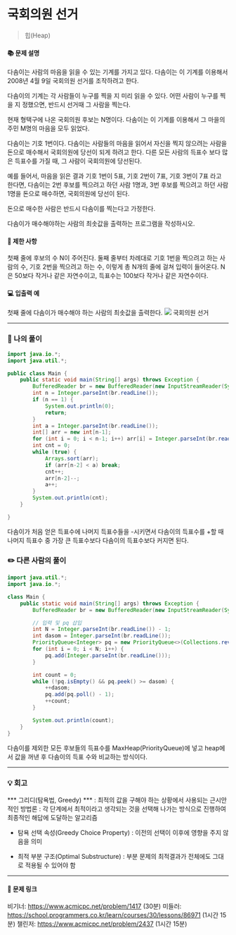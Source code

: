 # 국회의원 선거
>힙(Heap)

#### 📚 문제 설명
다솜이는 사람의 마음을 읽을 수 있는 기계를 가지고 있다. 다솜이는 이 기계를 이용해서 2008년 4월 9일 국회의원 선거를 조작하려고 한다.

다솜이의 기계는 각 사람들이 누구를 찍을 지 미리 읽을 수 있다. 어떤 사람이 누구를 찍을 지 정했으면, 반드시 선거때 그 사람을 찍는다.

현재 형택구에 나온 국회의원 후보는 N명이다. 다솜이는 이 기계를 이용해서 그 마을의 주민 M명의 마음을 모두 읽었다.

다솜이는 기호 1번이다. 다솜이는 사람들의 마음을 읽어서 자신을 찍지 않으려는 사람을 돈으로 매수해서 국회의원에 당선이 되게 하려고 한다. 다른 모든 사람의 득표수 보다 많은 득표수를 가질 때, 그 사람이 국회의원에 당선된다.

예를 들어서, 마음을 읽은 결과 기호 1번이 5표, 기호 2번이 7표, 기호 3번이 7표 라고 한다면, 다솜이는 2번 후보를 찍으려고 하던 사람 1명과, 3번 후보를 찍으려고 하던 사람 1명을 돈으로 매수하면, 국회의원에 당선이 된다.

돈으로 매수한 사람은 반드시 다솜이를 찍는다고 가정한다.

다솜이가 매수해야하는 사람의 최솟값을 출력하는 프로그램을 작성하시오.


#### 📌 제한 사항 
첫째 줄에 후보의 수 N이 주어진다. 둘째 줄부터 차례대로 기호 1번을 찍으려고 하는 사람의 수, 기호 2번을 찍으려고 하는 수, 이렇게 총 N개의 줄에 걸쳐 입력이 들어온다. N은 50보다 작거나 같은 자연수이고, 득표수는 100보다 작거나 같은 자연수이다.


#### 💻 입출력 예
첫째 줄에 다솜이가 매수해야 하는 사람의 최솟값을 출력한다.
![](https://velog.velcdn.com/images/uunew/post/5985dd72-11c5-4339-b55a-773bf9400571/image.png)
국회의원 선거





---
### 📝 나의 풀이
```java
import java.io.*;
import java.util.*;

public class Main {
    public static void main(String[] args) throws Exception {
        BufferedReader br = new BufferedReader(new InputStreamReader(System.in));
        int n = Integer.parseInt(br.readLine());
        if (n == 1) {
            System.out.println(0);
            return;
        }
        int a = Integer.parseInt(br.readLine());
        int[] arr = new int[n-1];
        for (int i = 0; i < n-1; i++) arr[i] = Integer.parseInt(br.readLine());
        int cnt = 0;
        while (true) {
            Arrays.sort(arr);
            if (arr[n-2] < a) break;
            cnt++;
            arr[n-2]--;
            a++;
        }
        System.out.println(cnt);
    }

}

```
다솜이가 처음 얻은 득표수에 나머지 득표수들을 -시키면서 다솜이의 득표수를 +할 때 나머지 득표수 중 가장 큰 득표수보다 다솜이의 득표수보다 커지면 된다.

### ✏️ 다른 사람의 풀이
```java
import java.util.*;
import java.io.*;

class Main {
	public static void main(String[] args) throws Exception {
		BufferedReader br = new BufferedReader(new InputStreamReader(System.in));

		// 입력 및 pq 삽입
		int N = Integer.parseInt(br.readLine()) - 1;
		int dasom = Integer.parseInt(br.readLine());
		PriorityQueue<Integer> pq = new PriorityQueue<>(Collections.reverseOrder());
		for (int i = 0; i < N; i++) {
			pq.add(Integer.parseInt(br.readLine()));
		}

		int count = 0;
		while (!pq.isEmpty() && pq.peek() >= dasom) {		
			++dasom;
			pq.add(pq.poll() - 1);
			++count;
		}

		System.out.println(count);
	}
}
```
다솜이를 제외한 모든 후보들의 득표수를 MaxHeap(PriorityQueue)에 넣고 heap에서 값을 꺼낸 후 다솜이의 득표 수와 비교하는 방식이다.

---
### 💡 회고

*** 그리디(탐욕법, Greedy) ***
: 최적의 값을 구해야 하는 상황에서 사용되는 근시안적인 방법론
: 각 단계에서 최적이라고 생각되는 것을 선택해 나가는 방식으로 진행하여 최종적인 해답에 도달하는 알고리즘

- 탐욕 선택 속성(Greedy Choice Property)
: 이전의 선택이 이후에 영향을 주지 않음을 의미

- 최적 부분 구조(Optimal Substructure)
: 부분 문제의 최적결과가 전체에도 그대로 적용될 수 있어야 함




---
#### 🔗 문제 링크
비기너: https://www.acmicpc.net/problem/1417 (30분)
미들러: https://school.programmers.co.kr/learn/courses/30/lessons/86971 (1시간 15분)
챌린저: https://www.acmicpc.net/problem/2437 (1시간 15분)

